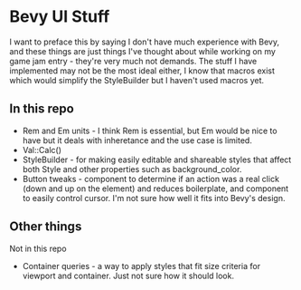 # Bevy UI Stuff

I want to preface this by saying I don't have much experience with Bevy, and these things are just things I've thought about while working on my game jam entry - they're very much not demands. The stuff I have implemented may not be the most ideal either, I know that macros exist which would simplify the StyleBuilder but I haven't used macros yet.

## In this repo

- Rem and Em units - I think Rem is essential, but Em would be nice to have but it deals with inheretance and the use case is limited.
- Val::Calc()
- StyleBuilder - for making easily editable and shareable styles that affect both Style and other properties such as background_color.
- Button tweaks - component to determine if an action was a real click (down and up on the element) and reduces boilerplate, and component to easily control cursor. I'm not sure how well it fits into Bevy's design.

## Other things

Not in this repo

- Container queries - a way to apply styles that fit size criteria for viewport and container. Just not sure how it should look.
